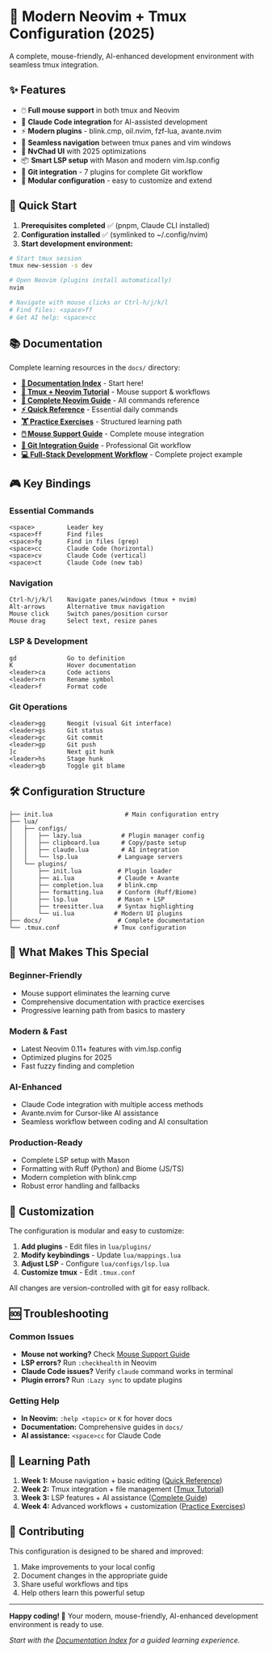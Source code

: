 # 🚀 Modern Neovim + Tmux Configuration (2025)

A complete, mouse-friendly, AI-enhanced development environment with seamless tmux integration.

## ✨ Features

- 🖱️ **Full mouse support** in both tmux and Neovim
- 🤖 **Claude Code integration** for AI-assisted development
- ⚡ **Modern plugins** - blink.cmp, oil.nvim, fzf-lua, avante.nvim
- 🧭 **Seamless navigation** between tmux panes and vim windows
- 🎨 **NvChad UI** with 2025 optimizations
- 📦 **Smart LSP setup** with Mason and modern vim.lsp.config
- 🔧 **Git integration** - 7 plugins for complete Git workflow
- 🔧 **Modular configuration** - easy to customize and extend

## 🎯 Quick Start

1. **Prerequisites completed** ✅ (pnpm, Claude CLI installed)
2. **Configuration installed** ✅ (symlinked to ~/.config/nvim)
3. **Start development environment:**

```bash
# Start tmux session
tmux new-session -s dev

# Open Neovim (plugins install automatically)
nvim

# Navigate with mouse clicks or Ctrl-h/j/k/l
# Find files: <space>ff
# Get AI help: <space>cc
```

## 📚 Documentation

Complete learning resources in the `docs/` directory:

- **[📖 Documentation Index](docs/00-documentation-index.md)** - Start here!
- **[🚀 Tmux + Neovim Tutorial](docs/01-tmux-nvim-tutorial.md)** - Mouse support & workflows
- **[📘 Complete Neovim Guide](docs/02-neovim-complete-guide.md)** - All commands reference
- **[⚡ Quick Reference](docs/03-quick-reference.md)** - Essential daily commands
- **[🏋️ Practice Exercises](docs/04-practice-exercises.md)** - Structured learning path
- **[🖱️ Mouse Support Guide](docs/05-mouse-support-guide.md)** - Complete mouse integration
- **[🔧 Git Integration Guide](docs/06-git-integration-guide.md)** - Professional Git workflow
- **[💻 Full-Stack Development Workflow](docs/08-fullstack-development-workflow.md)** - Complete project example

## 🎮 Key Bindings

### Essential Commands
```
<space>         Leader key
<space>ff       Find files
<space>fg       Find in files (grep)
<space>cc       Claude Code (horizontal)
<space>cv       Claude Code (vertical)
<space>ct       Claude Code (new tab)
```

### Navigation
```
Ctrl-h/j/k/l    Navigate panes/windows (tmux + nvim)
Alt-arrows      Alternative tmux navigation
Mouse click     Switch panes/position cursor
Mouse drag      Select text, resize panes
```

### LSP & Development
```
gd              Go to definition
K               Hover documentation
<leader>ca      Code actions
<leader>rn      Rename symbol
<leader>f       Format code
```

### Git Operations
```
<leader>gg      Neogit (visual Git interface)
<leader>gs      Git status
<leader>gc      Git commit
<leader>gp      Git push
]c              Next git hunk
<leader>hs      Stage hunk
<leader>gb      Toggle git blame
```

## 🛠️ Configuration Structure

```
├── init.lua                    # Main configuration entry
├── lua/
│   ├── configs/
│   │   ├── lazy.lua           # Plugin manager config
│   │   ├── clipboard.lua      # Copy/paste setup
│   │   ├── claude.lua         # AI integration
│   │   └── lsp.lua           # Language servers
│   └── plugins/
│       ├── init.lua          # Plugin loader
│       ├── ai.lua            # Claude + Avante
│       ├── completion.lua    # blink.cmp
│       ├── formatting.lua    # Conform (Ruff/Biome)
│       ├── lsp.lua           # Mason + LSP
│       ├── treesitter.lua    # Syntax highlighting
│       └── ui.lua           # Modern UI plugins
├── docs/                     # Complete documentation
└── .tmux.conf               # Tmux configuration
```

## 🎨 What Makes This Special

### **Beginner-Friendly**
- Mouse support eliminates the learning curve
- Comprehensive documentation with practice exercises
- Progressive learning path from basics to mastery

### **Modern & Fast**
- Latest Neovim 0.11+ features with vim.lsp.config
- Optimized plugins for 2025
- Fast fuzzy finding and completion

### **AI-Enhanced**
- Claude Code integration with multiple access methods
- Avante.nvim for Cursor-like AI assistance
- Seamless workflow between coding and AI consultation

### **Production-Ready**
- Complete LSP setup with Mason
- Formatting with Ruff (Python) and Biome (JS/TS)
- Modern completion with blink.cmp
- Robust error handling and fallbacks

## 🔧 Customization

The configuration is modular and easy to customize:

1. **Add plugins** - Edit files in `lua/plugins/`
2. **Modify keybindings** - Update `lua/mappings.lua`
3. **Adjust LSP** - Configure `lua/configs/lsp.lua`
4. **Customize tmux** - Edit `.tmux.conf`

All changes are version-controlled with git for easy rollback.

## 🆘 Troubleshooting

### Common Issues
- **Mouse not working?** Check [Mouse Support Guide](docs/05-mouse-support-guide.md)
- **LSP errors?** Run `:checkhealth` in Neovim
- **Claude Code issues?** Verify `claude` command works in terminal
- **Plugin errors?** Run `:Lazy sync` to update plugins

### Getting Help
- **In Neovim:** `:help <topic>` or `K` for hover docs
- **Documentation:** Comprehensive guides in `docs/`
- **AI assistance:** `<space>cc` for Claude Code

## 🎉 Learning Path

1. **Week 1:** Mouse navigation + basic editing ([Quick Reference](docs/03-quick-reference.md))
2. **Week 2:** Tmux integration + file management ([Tmux Tutorial](docs/01-tmux-nvim-tutorial.md))
3. **Week 3:** LSP features + AI assistance ([Complete Guide](docs/02-neovim-complete-guide.md))
4. **Week 4:** Advanced workflows + customization ([Practice Exercises](docs/04-practice-exercises.md))

## 🤝 Contributing

This configuration is designed to be shared and improved:

1. Make improvements to your local config
2. Document changes in the appropriate guide
3. Share useful workflows and tips
4. Help others learn this powerful setup

---

**Happy coding! 🚀** Your modern, mouse-friendly, AI-enhanced development environment is ready to use.

*Start with the [Documentation Index](docs/00-documentation-index.md) for a guided learning experience.*